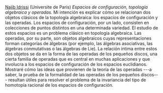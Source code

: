 [Najib Idrissi](https://idrissi.eu) (Universite de Paris)
_Espacios de configuración, topología algebraica y operadas._ 
Mi intención es explicar cómo se relacionan dos objetos clásicos de la topología algebraica: los espacios de configuración y las operadas. Los espacios de configuración, por un lado, consisten en colecciones de puntos distintos en una determinada variedad. El estudio de estos espacios es un problema clásico en topología algebraica. Las operadas, por su parte, son objetos algebraicos cuyas representaciones forman categorías de álgebras (por ejemplo, las álgebras asociativas, las álgebras conmutativas o las álgebras de Lie). La relación íntima entre estos dos objetos se da en la forma de las operadas de los pequeños discos, una cierta familia de operadas que es central en muchas aplicaciones y que involucra a los espacios de configuración de los espacios euclidianos. Mostraré cómo las ideas que provienen de la teoría de las operadas ---a saber, la prueba de la formalidad de las operadas de los pequeños discos--- resultan útiles para resolver el problema de la invariancia del tipo de homotopía racional de los espacios de configuración.
